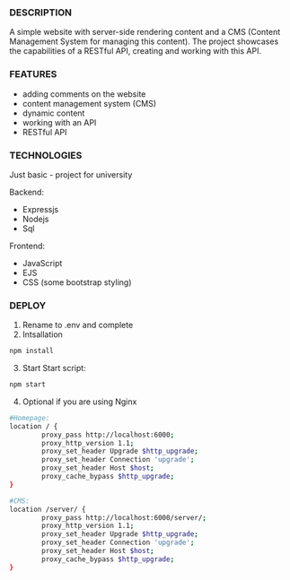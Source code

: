 ### DESCRIPTION
A simple website with server-side rendering content and a CMS (Content Management System for managing this content). The project showcases the capabilities of a RESTful API, creating and working with this API.

### FEATURES
- adding comments on the website
- content management system (CMS)
- dynamic content
- working with an API
- RESTful API

### TECHNOLOGIES
Just basic - project for university

Backend:
- Expressjs
- Nodejs
- Sql

Frontend:
- JavaScript
- EJS
- CSS (some bootstrap styling)

### DEPLOY

1. Rename to .env and complete
2. Intsallation
```bash
npm install
```
3. Start
Start script:
```bash
npm start
```
4. Optional if you are using Nginx
   

```bash
#Homepage:
location / {
        proxy_pass http://localhost:6000;
        proxy_http_version 1.1;
        proxy_set_header Upgrade $http_upgrade;
        proxy_set_header Connection 'upgrade';
        proxy_set_header Host $host;
        proxy_cache_bypass $http_upgrade;
}

#CMS:
location /server/ {
        proxy_pass http://localhost:6000/server/;
        proxy_http_version 1.1;
        proxy_set_header Upgrade $http_upgrade;
        proxy_set_header Connection 'upgrade';
        proxy_set_header Host $host;
        proxy_cache_bypass $http_upgrade;
}
```

